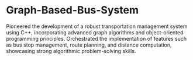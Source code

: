 # Graph-Based-Bus-System
Pioneered the development of a robust transportation management system using C++, incorporating advanced graph algorithms and object-oriented programming principles. Orchestrated the implementation of features such as bus stop management, route planning, and distance computation, showcasing strong algorithmic problem-solving skills.
